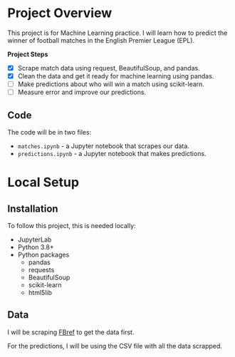 # Project Overview

This project is for Machine Learning practice. I will learn how to predict the winner of football matches in the English Premier League (EPL).

**Project Steps**

-   [x] Scrape match data using request, BeautifulSoup, and pandas.
-   [x] Clean the data and get it ready for machine learning using pandas.
-   [ ] Make predictions about who will win a match using scikit-learn.
-   [ ] Measure error and improve our predictions.

## Code

The code will be in two files:

-   `matches.ipynb` - a Jupyter notebook that scrapes our data.
-   `predictions.ipynb` - a Jupyter notebook that makes predictions.

# Local Setup

## Installation

To follow this project, this is needed locally:

-   JupyterLab
-   Python 3.8+
-   Python packages
    -   pandas
    -   requests
    -   BeautifulSoup
    -   scikit-learn
    -   html5lib

## Data

I will be scraping [FBref](https://fbref.com/en/) to get the data first.

For the predictions, I will be using the CSV file with all the data scrapped.
